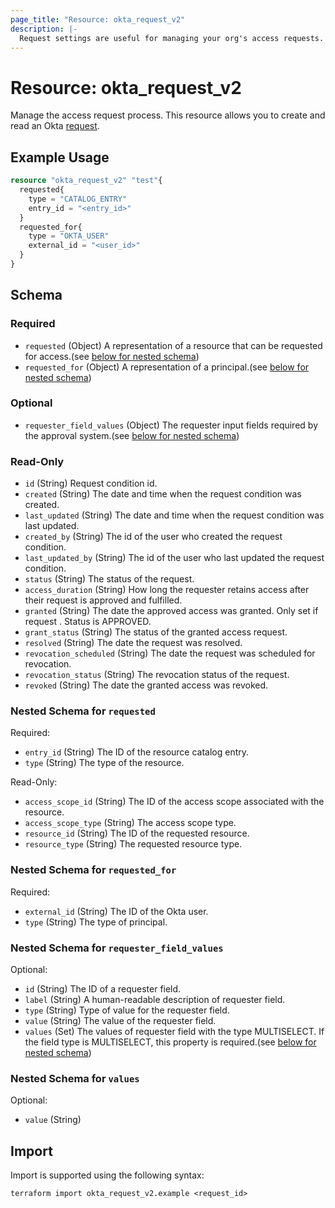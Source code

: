 ```yaml
---
page_title: "Resource: okta_request_v2"
description: |-
  Request settings are useful for managing your org's access requests. Request settings can be read and updated at the org and resource level.
---
```


# Resource: okta_request_v2

Manage the access request process. This resource allows you to create and read an Okta [request](https://developer.okta.com/docs/api/iga/openapi/governance.requests.admin.v2/tag/Requests/#tag/Requests).

## Example Usage

```terraform
resource "okta_request_v2" "test"{
  requested{
    type = "CATALOG_ENTRY"
    entry_id = "<entry_id>"
  }
  requested_for{
    type = "OKTA_USER"
    external_id = "<user_id>"
  }
}
```

<!-- schema generated by tfplugindocs -->
## Schema

### Required

- `requested` (Object) A representation of a resource that can be requested for access.(see [below for nested schema](#nestedblock--requested))
- `requested_for` (Object) A representation of a principal.(see [below for nested schema](#nestedblock--requested_for))


### Optional

- `requester_field_values` (Object) The requester input fields required by the approval system.(see [below for nested schema](#nestedblock--requester_field_values))


### Read-Only

- `id` (String) Request condition id.
- `created` (String) The date and time when the request condition was created.
- `last_updated` (String) The date and time when the request condition was last updated.
- `created_by` (String) The id of the user who created the request condition.
- `last_updated_by` (String) The id of the user who last updated the request condition.
- `status` (String) The status of the request.
- `access_duration` (String) How long the requester retains access after their request is approved and fulfilled.
- `granted` (String) The date the approved access was granted. Only set if request . Status is APPROVED.
- `grant_status` (String) The status of the granted access request.
- `resolved` (String) The date the request was resolved.
- `revocation_scheduled` (String) The date the request was scheduled for revocation.
- `revocation_status` (String) The revocation status of the request.
- `revoked` (String) The date the granted access was revoked.

<a id="nestedblock--requested"></a>
### Nested Schema for `requested`
Required:
- `entry_id` (String) The ID of the resource catalog entry.
- `type` (String) The type of the resource.

Read-Only:
- `access_scope_id` (String) The ID of the access scope associated with the resource.
- `access_scope_type` (String) The access scope type.
- `resource_id` (String) The ID of the requested resource.
- `resource_type` (String) The requested resource type.

<a id="nestedblock--requested_for"></a>
### Nested Schema for `requested_for`
Required:
- `external_id` (String) The ID of the Okta user.
- `type` (String) The type of principal.

<a id="nestedblock--requester_field_values"></a>
### Nested Schema for `requester_field_values`
Optional:
- `id` (String) The ID of a requester field.
- `label` (String) A human-readable description of requester field.
- `type` (String) Type of value for the requester field.
- `value` (String) The value of the requester field.
- `values` (Set) The values of requester field with the type MULTISELECT. If the field type is MULTISELECT, this property is required.(see [below for nested schema](#nestedblock--values))

<a id="nestedblock--values"></a>
### Nested Schema for `values`
Optional:
- `value` (String)

## Import

Import is supported using the following syntax:

```shell
terraform import okta_request_v2.example <request_id>
```